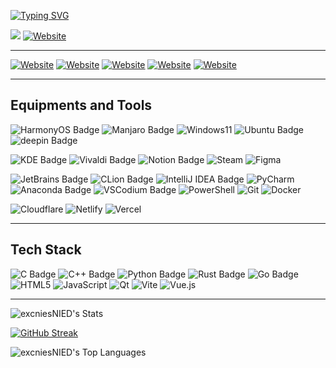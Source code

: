<p><a href="https://git.io/typing-svg"><img src="https://readme-typing-svg.demolab.com?font=Arsenal+SC&amp;duration=4999&amp;pause=1000&amp;color=696969&amp;width=435&amp;lines=Hi+here%2C+I'm+Churnie+HXCN." alt="Typing SVG"></a></p>
<p><a href="https://hxcn.cnies.org"><img src="https://img.shields.io/website?url=https%3A%2F%2Fhxcn.cnies.org&amp;up_message=hxnc.cnies.org&amp;up_color=%230DE4CD&amp;down_message=hxcn.cnies.org&amp;down_color=%230DE4CD&amp;style=for-the-badge&amp;label=HOME"></a>
<a href="https://hs.cnies.org"><img src="https://img.shields.io/website?url=https%3A%2F%2Fhs.cnies.org&amp;up_message=hs.cnies.org&amp;up_color=%2358E2D8&amp;down_message=hs.cnies.org&amp;down_color=%230DE4CD&amp;style=for-the-badge&amp;label=Blog" alt="Website"></a></p>

<hr> 

<p><a href="https://github.com/excniesNIED"><img src="https://img.shields.io/website?url=https%3A%2F%2Fgithub.com%2FexcniesNIED&amp;labelColor=grey&amp;up_message=excniesNIED&amp;style=for-the-badge&amp;label=Github&amp;logo=github" alt="Website"></a>
<a href="https://codeberg.org/excnies"><img src="https://img.shields.io/website?url=https%3A%2F%2Fcodeberg.org%2Fexcnies&amp;labelColor=grey&amp;up_message=excnies&amp;style=for-the-badge&amp;label=Codeberg&amp;logo=codeberg" alt="Website"></a>
<a href="https://huggingface.co/excnies"><img src="https://img.shields.io/website?url=https%3A%2F%2Fhuggingface.co%2Fexcnies&amp;up_message=excnies&amp;style=for-the-badge&amp;label=HuggingFace&amp;logo=HuggingFace" alt="Website"></a>
<a href="https://space.bilibili.com/3494377156511978"><img src="https://img.shields.io/website?url=https%3A%2F%2Fspace.bilibili.com%2F3494377156511978&amp;up_message=%E8%90%91%E6%BE%88&amp;style=for-the-badge&amp;label=Bilibili&amp;logo=bilibili" alt="Website"></a>
<a href="mailto:hxcn@cnies.org"><img src="https://img.shields.io/website?url=https%3A%2F%2Fgithub.com%2FexcniesNIED&amp;up_message=hxcn%40cnies.org&amp;style=for-the-badge&amp;label=Mail&amp;logo=mail.ru" alt="Website"></a></p>
<hr>

<h2>Equipments and Tools</h2>

<p><img src="https://img.shields.io/badge/Harmony_OS-000?logo=harmonyos&amp;logoColor=fff&amp;style=for-the-badge" alt="HarmonyOS Badge">
<img src="https://img.shields.io/badge/Manjaro-35BF5C?logo=manjaro&amp;logoColor=fff&amp;style=for-the-badge" alt="Manjaro Badge">
<img src="https://img.shields.io/badge/Windows%2011-0079D5?style=for-the-badge&amp;logo=windows&amp;logoColor=%230079D" alt="Windows11">
<img src="https://img.shields.io/badge/Ubuntu-E95420?logo=ubuntu&amp;logoColor=fff&amp;style=for-the-badge" alt="Ubuntu Badge">
<img src="https://img.shields.io/badge/deepin-007CFF?logo=deepin&amp;logoColor=fff&amp;style=for-the-badge" alt="deepin Badge"></p>
<p><img src="https://img.shields.io/badge/KDE-1D99F3?logo=kde&amp;logoColor=fff&amp;style=for-the-badge" alt="KDE Badge">
<img src="https://img.shields.io/badge/Vivaldi-EF3939?logo=vivaldi&amp;logoColor=fff&amp;style=for-the-badge" alt="Vivaldi Badge">
<img src="https://img.shields.io/badge/Notion-000?logo=notion&amp;logoColor=fff&amp;style=for-the-badge" alt="Notion Badge">
<img src="https://img.shields.io/badge/steam-%23000000.svg?style=for-the-badge&amp;logo=steam&amp;logoColor=white" alt="Steam">
<img src="https://img.shields.io/badge/figma-%23F24E1E.svg?style=for-the-badge&amp;logo=figma&amp;logoColor=white" alt="Figma"></p>
<p><img src="https://img.shields.io/badge/JetBrains-000?logo=jetbrains&amp;logoColor=fff&amp;style=for-the-badge" alt="JetBrains Badge">
<img src="https://img.shields.io/badge/CLion-000?logo=clion&amp;logoColor=fff&amp;labelColor=blue&amp;style=for-the-badge" alt="CLion Badge">
<img src="https://img.shields.io/badge/IntelliJ%20IDEA-000?logo=intellijidea&amp;logoColor=fff&amp;labelColor=purple&amp;style=for-the-badge" alt="IntelliJ IDEA Badge">
<img src="https://img.shields.io/badge/PyCharm-143?logo=pycharm&amp;logoColor=black&amp;color=black&amp;labelColor=green&amp;style=for-the-badge" alt="PyCharm">
<img src="https://img.shields.io/badge/Anaconda-44A833?logo=anaconda&amp;logoColor=fff&amp;style=for-the-badge" alt="Anaconda Badge">
<img src="https://img.shields.io/badge/VSCodium-2F80ED?logo=vscodium&amp;logoColor=fff&amp;style=for-the-badge" alt="VSCodium Badge">
<img src="https://img.shields.io/badge/PowerShell-%235391FE.svg?style=for-the-badge&amp;logo=powershell&amp;logoColor=white" alt="PowerShell">
<img src="https://img.shields.io/badge/git-%23F05033.svg?style=for-the-badge&amp;logo=git&amp;logoColor=white" alt="Git">
<img src="https://img.shields.io/badge/docker-%230db7ed.svg?style=for-the-badge&amp;logo=docker&amp;logoColor=white" alt="Docker"></p>
<p><img src="https://img.shields.io/badge/Cloudflare-F38020?style=for-the-badge&amp;logo=Cloudflare&amp;logoColor=white" alt="Cloudflare">
<img src="https://img.shields.io/badge/netlify-%23000000.svg?style=for-the-badge&amp;logo=netlify&amp;logoColor=#00C7B7" alt="Netlify">
<img src="https://img.shields.io/badge/vercel-%23000000.svg?style=for-the-badge&amp;logo=vercel&amp;logoColor=white" alt="Vercel"></p>

<hr>

<h2>Tech Stack</h2>

<p><img src="https://img.shields.io/badge/C-A8B9CC?logo=c&amp;logoColor=fff&amp;style=for-the-badge" alt="C Badge">
<img src="https://img.shields.io/badge/C%2B%2B-00599C?logo=cplusplus&amp;logoColor=fff&amp;style=for-the-badge" alt="C++ Badge">
<img src="https://img.shields.io/badge/Python-3776AB?logo=python&amp;logoColor=fff&amp;style=for-the-badge" alt="Python Badge">
<img src="https://img.shields.io/badge/Rust-000?logo=rust&amp;logoColor=fff&amp;style=for-the-badge" alt="Rust Badge">
<img src="https://img.shields.io/badge/Go-00ADD8?logo=go&amp;logoColor=fff&amp;style=for-the-badge" alt="Go Badge">
<img src="https://img.shields.io/badge/html5-%23E34F26.svg?style=for-the-badge&amp;logo=html5&amp;logoColor=white" alt="HTML5">
<img src="https://img.shields.io/badge/javascript-%23323330.svg?style=for-the-badge&amp;logo=javascript&amp;logoColor=%23F7DF1E" alt="JavaScript">
<img src="https://img.shields.io/badge/Qt-%23217346.svg?style=for-the-badge&amp;logo=Qt&amp;logoColor=white" alt="Qt">
<img src="https://img.shields.io/badge/vite-%23646CFF.svg?style=for-the-badge&amp;logo=vite&amp;logoColor=white" alt="Vite">
<img src="https://img.shields.io/badge/vue.js-%2335495e.svg?style=for-the-badge&amp;logo=vuedotjs&amp;logoColor=%234FC08D" alt="Vue.js"></p>

<hr>

<p><img src="https://github-stat.cnies.org/api?username=excniesNIED&amp;theme=Default&amp;show_icons=true&amp;hide_border=false&amp;count_private=true&amp;card_width=450" alt="excniesNIED's Stats"></p>
<p><a href="https://git.io/streak-stats"><img src="https://github-streak-stat.cnies.org?user=excniesNIED&amp;theme=transparent&amp;hide_border=false&amp;card_width=450" alt="GitHub Streak"></a></p>
<p><img src="https://github-stat.cnies.org/api/top-langs/?username=excniesNIED&amp;theme=Default&amp;show_icons=true&amp;hide_border=false&amp;layout=compact&amp;card_width=450" alt="excniesNIED's Top Languages"></p>

